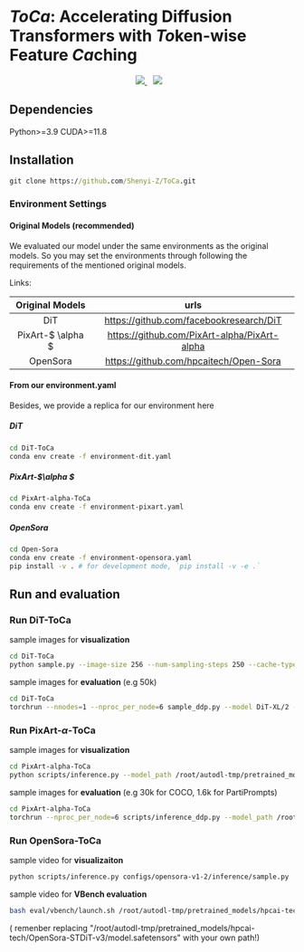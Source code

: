 # *ToCa*: Accelerating Diffusion Transformers with *To*ken-wise Feature *Ca*ching

<div align="center">
<a href="https://arxiv.org/abs/xxxx.xxxxx">
  <img src="https://img.shields.io/static/v1?label=Paper&message=Arxiv:ToCa&color=red&logo=arxiv">
</a> &ensp;
  <a href="[https://ToCa2024/](https://toca2024.github.io/ToCa/)"><img src="https://img.shields.io/static/v1?label=Project%20Page&message=Github&color=blue&logo=github-pages"></a> &ensp;
</div>

## Dependencies

Python>=3.9
CUDA>=11.8

## Installation

``` cmd
git clone https://github.com/Shenyi-Z/ToCa.git
```

### Environment Settings

#### Original Models (recommended)

We evaluated our model under the same environments as the original models.
So you may set the environments through following the requirements of the mentioned original models.

Links: 

| Original  Models  |                     urls                     |
| :---------------: | :------------------------------------------: |
|        DiT        |   https://github.com/facebookresearch/DiT    |
| PixArt-$ \alpha $ | https://github.com/PixArt-alpha/PixArt-alpha |
|     OpenSora      |    https://github.com/hpcaitech/Open-Sora    |


#### From our environment.yaml

Besides, we provide a replica for our environment here

##### DiT

```bash
cd DiT-ToCa
conda env create -f environment-dit.yaml
```

##### PixArt-$\alpha $

```bash
cd PixArt-alpha-ToCa
conda env create -f environment-pixart.yaml
```

##### OpenSora

```bash
cd Open-Sora
conda env create -f environment-opensora.yaml
pip install -v . # for development mode, `pip install -v -e .`
```

## Run and evaluation

### Run DiT-ToCa

sample images for **visualization**

```bash
cd DiT-ToCa
python sample.py --image-size 256 --num-sampling-steps 250 --cache-type attention --fresh-threshold 4 --fresh-ratio 0.07 --ratio-scheduler ToCa  --force-fresh global --soft-fresh-weight 0.25
```

sample images for **evaluation** (e.g 50k)

```bash
cd DiT-ToCa
torchrun --nnodes=1 --nproc_per_node=6 sample_ddp.py --model DiT-XL/2 --per-proc-batch-size 150 --image-size 256 --cfg-scale 1.5 --num-sampling-steps 250 --cache-type attention --fresh-ratio 0.07 --ratio-scheduler ToCa --force-fresh global --fresh-threshold 4 --soft-fresh-weight 0.25 --num-fid-samples 50000
```

### Run PixArt-$\alpha$-ToCa

sample images for **visualization**

```bash
cd PixArt-alpha-ToCa
python scripts/inference.py --model_path /root/autodl-tmp/pretrained_models/PixArt-XL-2-256x256.pth --image_size 256 --bs 100 --txt_file /root/autodl-tmp/test.txt --fresh_threshold 3 --fresh_ratio 0.30 --cache_type attention --force_fresh global --soft_fresh_weight 0.25 --ratio_scheduler ToCa
```

sample images for **evaluation** (e.g 30k for COCO, 1.6k for PartiPrompts)

```bash
cd PixArt-alpha-ToCa
torchrun --nproc_per_node=6 scripts/inference_ddp.py --model_path /root/autodl-tmp/pretrained_models/PixArt-XL-2-256x256.pth --image_size 256 --bs 100 --txt_file /root/autodl-tmp/COCO/COCO_caption_prompts_30k.txt --fresh_threshold 3 --fresh_ratio 0.30 --cache_type attention --force_fresh global --soft_fresh_weight 0.25 --ratio_scheduler ToCa
```

### Run OpenSora-ToCa

sample video for **visualizaiton**

```bash
python scripts/inference.py configs/opensora-v1-2/inference/sample.py   --num-frames 2s --resolution 480p --aspect-ratio 9:16   --prompt "a beautiful waterfall"
```

sample video for **VBench evaluation**

```bash
bash eval/vbench/launch.sh /root/autodl-tmp/pretrained_models/hpcai-tech/OpenSora-STDiT-v3/model.safetensors 51 opensora-ToCa 480p 9:16
```

( remenber replacing  "/root/autodl-tmp/pretrained_models/hpcai-tech/OpenSora-STDiT-v3/model.safetensors" with your own path!)
